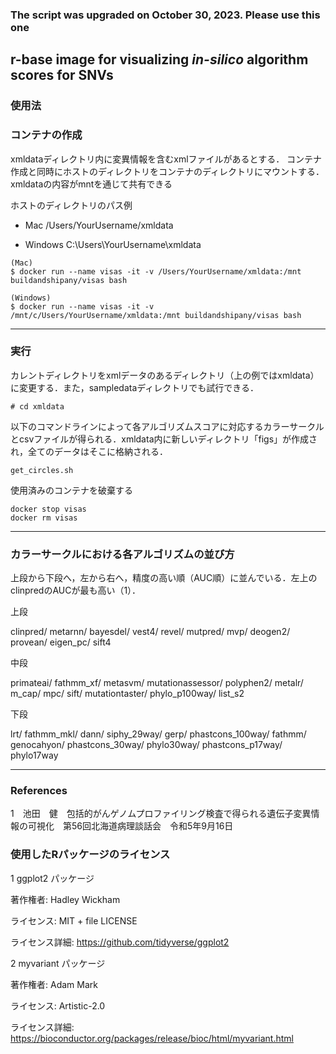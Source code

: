 ### The script was upgraded on October 30, 2023. Please use this one ###

## r-base image for visualizing _in-silico_ algorithm scores for SNVs ##  

### 使用法 ###


### コンテナの作成 ###
xmldataディレクトリ内に変異情報を含むxmlファイルがあるとする．
コンテナ作成と同時にホストのディレクトリをコンテナのディレクトリにマウントする．xmldataの内容がmntを通じて共有できる

ホストのディレクトリのパス例

- Mac     /Users/YourUsername/xmldata

- Windows C:\Users\YourUsername\xmldata

```
(Mac)
$ docker run --name visas -it -v /Users/YourUsername/xmldata:/mnt buildandshipany/visas bash

(Windows)
$ docker run --name visas -it -v /mnt/c/Users/YourUsername/xmldata:/mnt buildandshipany/visas bash
```
---
### 実行 ### 

カレントディレクトリをxmlデータのあるディレクトリ（上の例ではxmldata）に変更する．また，sampledataディレクトリでも試行できる．

``` 
# cd xmldata
```

以下のコマンドラインによって各アルゴリズムスコアに対応するカラーサークルとcsvファイルが得られる．xmldata内に新しいディレクトリ「figs」が作成され，全てのデータはそこに格納される．

```
get_circles.sh 
```

使用済みのコンテナを破棄する

```
docker stop visas
docker rm visas
```
---

### カラーサークルにおける各アルゴリズムの並び方 ###

上段から下段へ，左から右へ，精度の高い順（AUC順）に並んでいる．左上のclinpredのAUCが最も高い（1）．

上段

 clinpred/	 metarnn/ 	 bayesdel/	 vest4/	 revel/	 mutpred/	 mvp/	 deogen2/	 provean/	 eigen_pc/	 sift4		

中段

 primateai/	 fathmm_xf/	 metasvm/	 mutationassessor/ polyphen2/	 metalr/	 m_cap/	 mpc/	 sift/	 mutationtaster/ phylo_p100way/	 list_s2

下段	

lrt/    fathmm_mkl/	 dann/	 siphy_29way/	 gerp/	 phastcons_100way/	 fathmm/	 genocahyon/	 phastcons_30way/	 phylo30way/	 phastcons_p17way/	 phylo17way

---
### References ###
1　池田　健　包括的がんゲノムプロファイリング検査で得られる遺伝子変異情報の可視化　第56回北海道病理談話会　令和5年9月16日


### 使用したRパッケージのライセンス ###

1 ggplot2 パッケージ

著作権者: Hadley Wickham

ライセンス: MIT + file LICENSE

ライセンス詳細: https://github.com/tidyverse/ggplot2

2 myvariant パッケージ

著作権者: Adam Mark

ライセンス: Artistic-2.0

ライセンス詳細: https://bioconductor.org/packages/release/bioc/html/myvariant.html

